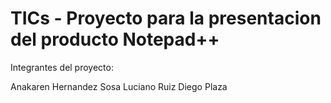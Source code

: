 TICs - Proyecto para la presentacion del producto Notepad++
===========================================================

Integrantes del proyecto:

Anakaren Hernandez Sosa
Luciano Ruiz
Diego Plaza